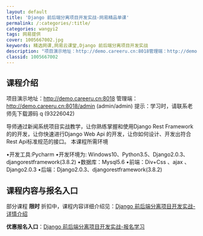 ```yaml
---
layout: default
title: 'Django 前后端分离项目开发实战-网易精品单课'
permalink: /:categories/:title/
categories: wangyi2
tags: 网易提供
cover: 1005667002.jpg
keywords: 精选网课,网易云课堂,Django 前后端分离项目开发实战
description: "项目演示地址：http://demo.careeru.cn:8018管理端：http://demo.careeru.cn:8018/admin(admin/admin)提示：学习时，请联系老"
classid: 1005667002
---
```


## 课程介绍

项目演示地址：http://demo.careeru.cn:8018
管理端：http://demo.careeru.cn:8018/admin     (admin/admin)
提示：学习时，请联系老师先下载源码 q (93226042)

导师通过新闻系统项目实战教学，让你熟练掌握和使用Django Rest Framework的的开发，让你快速进行Django Web Api 的开发，让你如何设计、开发出符合 Rest  Api标准规范的接口。
本课程所需环境

•开发工具:Pycharm 
•开发环境为:  Windows10、Python3.5、Django2.0.3、djangorestframework(3.8.2)
•数据库：Mysql5.6 
•前端：Div+Css 、ajax 、 Django2.0.3
•后端：Django2.0.3、djangorestframework(3.8.2)

## 课程内容与报名入口

部分课程 **限时** 折扣中，课程内容详细介绍见：[Django 前后端分离项目开发实战-详情介绍](https://study.163.com/course/introduction/1005667002.htm?share=1&shareId=1025206652&utm_campaign=share&utm_medium=iphoneShare&utm_source=&utm_u=1025206652)

**优惠报名入口**：[Django 前后端分离项目开发实战-报名学习](https://study.163.com/course/introduction/1005667002.htm?share=1&shareId=1025206652&utm_campaign=share&utm_medium=iphoneShare&utm_source=&utm_u=1025206652)

